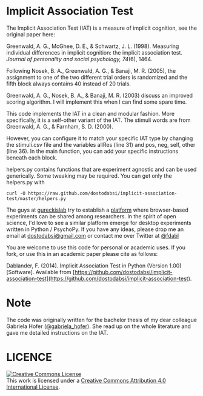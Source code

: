 # Implicit Association Test

The Implicit Association Test (IAT) is a measure of implicit cognition, see the original paper here:

Greenwald, A. G., McGhee, D. E., & Schwartz, J. L. (1998). Measuring individual differences in implicit cognition:
the implicit association test. *Journal of personality and social psychology, 74*(6), 1464.

Following Nosek, B. A., Greenwald, A. G., & Banaji, M. R. (2005), the assignment to one of the two different trial orders is randomized and the fifth block always
contains 40 instead of 20 trials.

Greenwald, A. G., Nosek, B. A., & Banaji, M. R. (2003) discuss an improved scoring algorithm. I will implement this when
I can find some spare time.

This code implements the IAT in a clean and modular fashion. More specifically, it is a self-other variant of the IAT.
The stimuli words are from Greenwald, A. G., & Farnham, S. D. (2000).

However, you can configure it to match your specific IAT type by changing the stimuli.csv file and the variables
allRes (line 31) and pos, neg, self, other (line 36). In the main function, you can add your specific instructions beneath each block.

helpers.py contains functions that are experiment agnostic and can be
used generically. Some tweaking may be required. You can get only the helpers.py
with 

```
curl -O https://raw.github.com/dostodabsi/implicit-association-test/master/helpers.py
```

The guys at <a href="http://gureckislab.org/">gureckislab</a> try to establish a <a href="http://psiturk.org">platform</a>
where browser-based experiments can be shared among researchers. In the spirit of
open science, I'd love to see a similar platform emerge for desktop experiments written
in Python / PsychoPy. If you have any ideas, please drop me an email at <a href="mailto: dostodabsi@gmail.com">dostodabsi@gmail.com</a>
or contact me over Twitter at <a href="http://twitter.com/fdabl" target="_blank">@fdabl</a>

You are welcome to use this code for personal or academic uses. If you fork, or use this in an academic paper please cite as follows:

Dablander, F. (2014). Implicit Association Test in Python (Version 1.00)[Software]. Available from [https://github.com/dostodabsi/implicit-association-test](https://github.com/dostodabsi/implicit-association-test).


# Note
The code was originally written for the bachelor thesis of my dear colleague Gabriela Hofer ([@gabriela_hofer](https://twitter.com/gabriela_hofer)). She
read up on the whole literature and gave me detailed instructions on the IAT.

# LICENCE
<a rel="license" href="http://creativecommons.org/licenses/by/4.0/"><img alt="Creative Commons License" style="border-width:0" src="http://i.creativecommons.org/l/by/4.0/88x31.png" /></a><br />This work is licensed under a <a rel="license" href="http://creativecommons.org/licenses/by/4.0/">Creative Commons Attribution 4.0 International License</a>.
